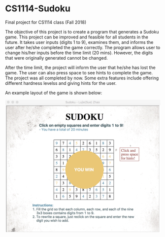 # CS1114-Sudoku
 Final project for CS1114 class (Fall 2018)

The objective of this project is to create a program that generates a Sudoku game. This project can be improved and feasible for all students in the future. It takes user inputs (digits 1 to 9), examines them, and informs the user after he/she completed the game correctly. The program allows user to change his/her inputs before the time limit (20 mins). However, the digits that were originally generated cannot be changed. 

After the time limit, the project will inform the user that he/she has lost the game. The user can also press space to see hints to complete the game. The project was all completed by now. Some extra features include offering different hardness levelss and giving hints for the user.

An example layout of the game is shown below:

<img src='lz1860_Sudoku_example.jpeg' alt='example'/>
